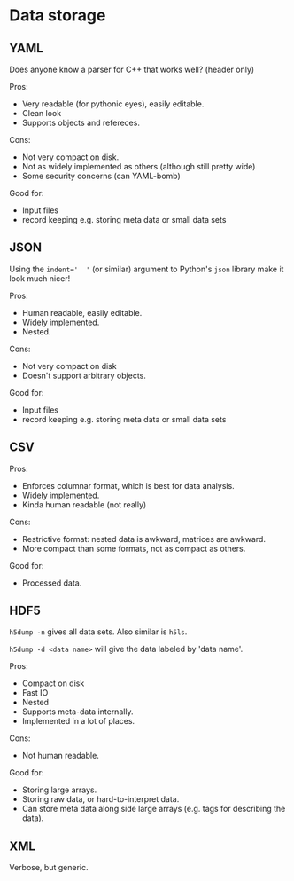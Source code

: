 # Data storage

## YAML
Does anyone know a parser for C++ that works well? (header only)

Pros:
- Very readable (for pythonic eyes), easily editable.
- Clean look
- Supports objects and refereces.

Cons:
- Not very compact on disk.
- Not as widely implemented as others (although still pretty wide)
- Some security concerns (can YAML-bomb)

Good for:
- Input files
- record keeping e.g. storing meta data or small data sets

## JSON

Using the `indent='  '` (or similar) argument to Python's `json` library make it look much nicer!

Pros:
- Human readable, easily editable.
- Widely implemented.
- Nested.

Cons:
- Not very compact on disk
- Doesn't support arbitrary objects.

Good for:
- Input files
- record keeping e.g. storing meta data or small data sets

## CSV

Pros:
- Enforces columnar format, which is best for data analysis.
- Widely implemented.
- Kinda human readable (not really)

Cons:
- Restrictive format: nested data is awkward, matrices are awkward.
- More compact than some formats, not as compact as others.

Good for:
- Processed data.

## HDF5

`h5dump -n` gives all data sets. Also similar is `h5ls`.

`h5dump -d <data name>` will give the data labeled by 'data name'. 

Pros:
- Compact on disk
- Fast IO
- Nested
- Supports meta-data internally.
- Implemented in a lot of places.

Cons:
- Not human readable.

Good for:
- Storing large arrays.
- Storing raw data, or hard-to-interpret data.
- Can store meta data along side large arrays (e.g. tags for describing the data).

## XML

Verbose, but generic.
